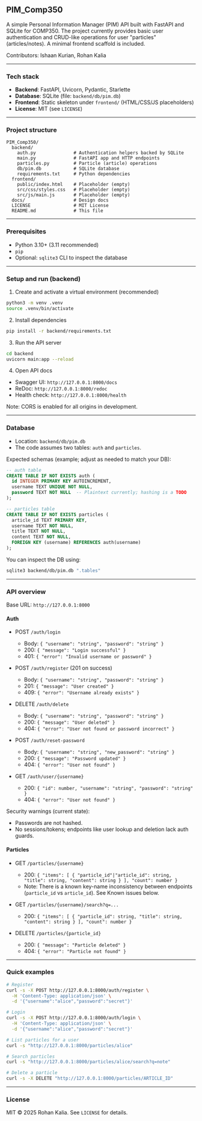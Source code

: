 ## PIM_Comp350

A simple Personal Information Manager (PIM) API built with FastAPI and SQLite for COMP350. The project currently provides basic user authentication and CRUD-like operations for user "particles" (articles/notes). A minimal frontend scaffold is included.

Contributors: Ishaan Kurian, Rohan Kalia

---

### Tech stack

- **Backend**: FastAPI, Uvicorn, Pydantic, Starlette
- **Database**: SQLite (file: `backend/db/pim.db`)
- **Frontend**: Static skeleton under `frontend/` (HTML/CSS/JS placeholders)
- **License**: MIT (see `LICENSE`)

---

### Project structure

```
PIM_Comp350/
  backend/
    auth.py              # Authentication helpers backed by SQLite
    main.py              # FastAPI app and HTTP endpoints
    particles.py         # Particle (article) operations
    db/pim.db            # SQLite database
    requirements.txt     # Python dependencies
  frontend/
    public/index.html    # Placeholder (empty)
    src/css/styles.css   # Placeholder (empty)
    src/js/main.js       # Placeholder (empty)
  docs/                  # Design docs
  LICENSE                # MIT License
  README.md              # This file
```

---

### Prerequisites

- Python 3.10+ (3.11 recommended)
- `pip`
- Optional: `sqlite3` CLI to inspect the database

---

### Setup and run (backend)

1. Create and activate a virtual environment (recommended)

```bash
python3 -m venv .venv
source .venv/bin/activate
```

2. Install dependencies

```bash
pip install -r backend/requirements.txt
```

3. Run the API server

```bash
cd backend
uvicorn main:app --reload
```

4. Open API docs

- Swagger UI: `http://127.0.0.1:8000/docs`
- ReDoc: `http://127.0.0.1:8000/redoc`
- Health check: `http://127.0.0.1:8000/health`

Note: CORS is enabled for all origins in development.

---

### Database

- Location: `backend/db/pim.db`
- The code assumes two tables: `auth` and `particles`.

Expected schemas (example; adjust as needed to match your DB):

```sql
-- auth table
CREATE TABLE IF NOT EXISTS auth (
  id INTEGER PRIMARY KEY AUTOINCREMENT,
  username TEXT UNIQUE NOT NULL,
  password TEXT NOT NULL  -- Plaintext currently; hashing is a TODO
);

-- particles table
CREATE TABLE IF NOT EXISTS particles (
  article_id TEXT PRIMARY KEY,
  username TEXT NOT NULL,
  title TEXT NOT NULL,
  content TEXT NOT NULL,
  FOREIGN KEY (username) REFERENCES auth(username)
);
```

You can inspect the DB using:

```bash
sqlite3 backend/db/pim.db ".tables"
```

---

### API overview

Base URL: `http://127.0.0.1:8000`

#### Auth

- POST `/auth/login`

  - Body: `{ "username": "string", "password": "string" }`
  - 200: `{ "message": "Login successful" }`
  - 401: `{ "error": "Invalid username or password" }`

- POST `/auth/register` (201 on success)

  - Body: `{ "username": "string", "password": "string" }`
  - 201: `{ "message": "User created" }`
  - 409: `{ "error": "Username already exists" }`

- DELETE `/auth/delete`

  - Body: `{ "username": "string", "password": "string" }`
  - 200: `{ "message": "User deleted" }`
  - 404: `{ "error": "User not found or password incorrect" }`

- POST `/auth/reset-password`

  - Body: `{ "username": "string", "new_password": "string" }`
  - 200: `{ "message": "Password updated" }`
  - 404: `{ "error": "User not found" }`

- GET `/auth/user/{username}`
  - 200: `{ "id": number, "username": "string", "password": "string" }`
  - 404: `{ "error": "User not found" }`

Security warnings (current state):

- Passwords are not hashed.
- No sessions/tokens; endpoints like user lookup and deletion lack auth guards.

#### Particles

- GET `/particles/{username}`

  - 200: `{ "items": [ { "particle_id"|"article_id": string, "title": string, "content": string } ], "count": number }`
  - Note: There is a known key-name inconsistency between endpoints (`particle_id` vs `article_id`). See Known issues below.

- GET `/particles/{username}/search?q=...`

  - 200: `{ "items": [ { "particle_id": string, "title": string, "content": string } ], "count": number }`

- DELETE `/particles/{particle_id}`
  - 200: `{ "message": "Particle deleted" }`
  - 404: `{ "error": "Particle not found" }`

---

### Quick examples

```bash
# Register
curl -s -X POST http://127.0.0.1:8000/auth/register \
  -H 'Content-Type: application/json' \
  -d '{"username":"alice","password":"secret"}'

# Login
curl -s -X POST http://127.0.0.1:8000/auth/login \
  -H 'Content-Type: application/json' \
  -d '{"username":"alice","password":"secret"}'

# List particles for a user
curl -s "http://127.0.0.1:8000/particles/alice"

# Search particles
curl -s "http://127.0.0.1:8000/particles/alice/search?q=note"

# Delete a particle
curl -s -X DELETE "http://127.0.0.1:8000/particles/ARTICLE_ID"
```

---

### License

MIT © 2025 Rohan Kalia. See `LICENSE` for details.
